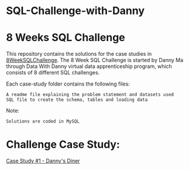 # SQL-Challenge-with-Danny

# 8 Weeks SQL Challenge 

This repository contains the solutions for the case studies in [8WeekSQLChallenge](https://8weeksqlchallenge.com/). The 8 Week SQL Challenge is started by Danny Ma through Data With Danny virtual data apprenticeship program, which consists of 8 different SQL challenges.

Each case-study folder contains the following files:

    A readme file explaining the problem statement and datasets used
    SQL file to create the schema, tables and loading data
    

Note:

    Solutions are coded in MySQL
    
 
# Challenge Case Study:

[Case Study #1 - Danny's Diner](https://8weeksqlchallenge.com/case-study-1/)
